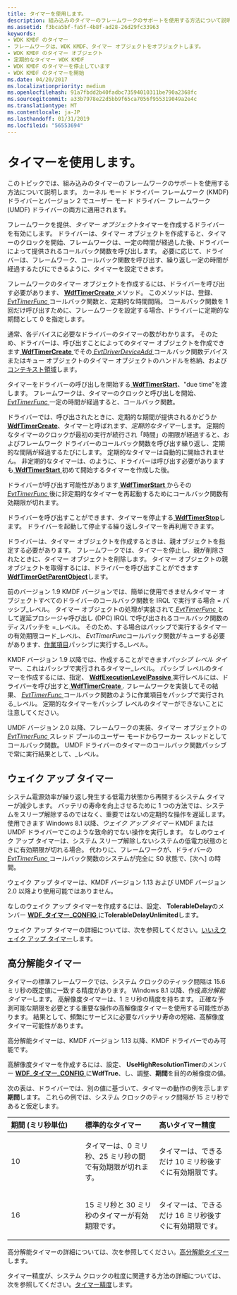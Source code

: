 ```yaml
---
title: タイマーを使用します。
description: 組み込みのタイマーのフレームワークのサポートを使用する方法について説明します。 KMDF ドライバーとバージョン 2 で UMDF ドライバーの両方に適用されます。
ms.assetid: f3bca5bf-fa5f-4b8f-ad28-26d29fc33963
keywords:
- WDK KMDF のタイマー
- フレームワークは、WDK KMDF、タイマー オブジェクトをオブジェクトします。
- WDK KMDF のタイマー オブジェクト
- 定期的なタイマー WDK KMDF
- WDK KMDF のタイマーを停止しています
- WDK KMDF のタイマーを開始
ms.date: 04/20/2017
ms.localizationpriority: medium
ms.openlocfilehash: 91a7fbdd2b40fadbc73594010311be790a2368fc
ms.sourcegitcommit: a33b7978e22d5bb9f65ca7056f955319049a2e4c
ms.translationtype: MT
ms.contentlocale: ja-JP
ms.lasthandoff: 01/31/2019
ms.locfileid: "56553694"
---
```

# <a name="using-timers"></a>タイマーを使用します。


このトピックでは、組み込みのタイマーのフレームワークのサポートを使用する方法について説明します。 カーネル モード ドライバー フレームワーク (KMDF) ドライバーとバージョン 2 でユーザー モード ドライバー フレームワーク (UMDF) ドライバーの両方に適用されます。

フレームワークを提供、*タイマー オブジェクト*タイマーを作成するドライバーを有効にします。 ドライバーは、タイマー オブジェクトを作成すると、タイマーのクロックを開始、フレームワークは、一定の時間が経過した後、ドライバーによって提供されるコールバック関数を呼び出します。 必要に応じて、ドライバーは、フレームワーク、コールバック関数を呼び出す、繰り返し一定の時間が経過するたびにできるように、タイマーを設定できます。

フレームワークのタイマー オブジェクトを作成するには、ドライバーを呼び出す必要があります、 [ **WdfTimerCreate** ](https://msdn.microsoft.com/library/windows/hardware/ff550050)メソッド。 このメソッドは、登録、 [ *EvtTimerFunc* ](https://msdn.microsoft.com/library/windows/hardware/ff541823)コールバック関数と、定期的な時間間隔。 コールバック関数を 1 回だけ呼び出すために、フレームワークを設定する場合、ドライバーに定期的な期間として 0 を指定します。

通常、各デバイスに必要なドライバーのタイマーの数がわかります。 そのため、ドライバーは、呼び出すことによってのタイマー オブジェクトを作成できます[ **WdfTimerCreate** ](https://msdn.microsoft.com/library/windows/hardware/ff550050)でその[ *EvtDriverDeviceAdd* ](https://msdn.microsoft.com/library/windows/hardware/ff541693)コールバック関数デバイスまたはキュー オブジェクトのタイマー オブジェクトのハンドルを格納、および[コンテキスト領域](framework-object-context-space.md)します。

タイマーをドライバーの呼び出しを開始する[ **WdfTimerStart**](https://msdn.microsoft.com/library/windows/hardware/ff550054)、"due time"を渡します。 フレームワークは、タイマーのクロックと呼び出しを開始、 [ *EvtTimerFunc* ](https://msdn.microsoft.com/library/windows/hardware/ff541823)一定の時間が経過すると、コールバック関数。

ドライバーでは、呼び出されたときに、定期的な期間が提供されるかどうか[ **WdfTimerCreate**](https://msdn.microsoft.com/library/windows/hardware/ff550050)、タイマーと呼ばれます、*定期的なタイマー*します。 定期的なタイマーのクロックが最初の実行が続行され「時間」の期限が経過すると、およびフレームワーク ドライバーのコールバック関数を呼び出す繰り返し、定期的な間隔が経過するたびにします。 定期的なタイマーは自動的に開始されません。 非定期的なタイマーは、のように、ドライバーは呼び出す必要がありますも[ **WdfTimerStart** ](https://msdn.microsoft.com/library/windows/hardware/ff550054)初めて開始するタイマーを作成した後。

ドライバーが呼び出す可能性があります[ **WdfTimerStart** ](https://msdn.microsoft.com/library/windows/hardware/ff550054)からその[ *EvtTimerFunc* ](https://msdn.microsoft.com/library/windows/hardware/ff541823)後に非定期的なタイマーを再起動するためにコールバック関数有効期限が切れます。

ドライバーを呼び出すことができます、タイマーを停止する[ **WdfTimerStop**](https://msdn.microsoft.com/library/windows/hardware/ff550056)します。 ドライバーを起動して停止する繰り返しタイマーを再利用できます。

ドライバーは、タイマー オブジェクトを作成するときは、親オブジェクトを指定する必要があります。 フレームワークでは、タイマーを停止し、親が削除されたときに、タイマー オブジェクトを削除します。 タイマー オブジェクトの親オブジェクトを取得するには、ドライバーを呼び出すことができます[ **WdfTimerGetParentObject**](https://msdn.microsoft.com/library/windows/hardware/ff550052)します。

前のバージョン 1.9 KMDF バージョンでは、簡単に使用できませんタイマー オブジェクトすべてのドライバーのコールバック関数を IRQL で実行する場合 = パッシブ\_レベル。 タイマー オブジェクトの処理が実装されて[ *EvtTimerFunc* ](https://msdn.microsoft.com/library/windows/hardware/ff541823)として遅延プロシージャ呼び出し (DPC) IRQL で呼び出されるコールバック関数のディスパッチを =\_レベル。 そのため、する場合はパッシブで実行するタイマーの有効期限コード\_レベル、 *EvtTimerFunc*コールバック関数がキューする必要があります、[作業項目](using-framework-work-items.md)パッシブに実行する\_レベル。

KMDF バージョン 1.9 以降では、作成することができます*パッシブ レベル タイマー*、これはパッシブで実行されるタイマー\_レベル。 パッシブ レベルのタイマーを作成するには、指定、 [ **WdfExecutionLevelPassive** ](https://msdn.microsoft.com/library/windows/hardware/ff551310)実行レベルには、ドライバーを呼び出すと[ **WdfTimerCreate** ](https://msdn.microsoft.com/library/windows/hardware/ff550050). フレームワークを実装してその結果、 [ *EvtTimerFunc* ](https://msdn.microsoft.com/library/windows/hardware/ff541823)コールバック関数のように作業項目をパッシブで実行される\_レベル。 定期的なタイマーをパッシブ レベルのタイマーができないことに注意してください。

UMDF バージョン 2.0 以降、フレームワークの実装、タイマー オブジェクトの[ *EvtTimerFunc* ](https://msdn.microsoft.com/library/windows/hardware/ff541823)スレッド プールのユーザー モードからワーカー スレッドとしてコールバック関数。 UMDF ドライバーのタイマーのコールバック関数パッシブで常に実行結果として、\_レベル。

## <a name="no-wake-timers"></a>ウェイク アップ タイマー


システム電源効率が繰り返し発生する低電力状態から再開するシステム タイマーが減少します。 バッテリの寿命を向上させるために 1 つの方法では、システムをスリープ解除するのではなく、重要ではないの定期的な操作を遅延します。 使用できます Windows 8.1 以降、*ウェイク アップ タイマー* KMDF または UMDF ドライバーでこのような致命的でない操作を実行します。 なしのウェイク アップ タイマーは、システム スリープ解除しないシステムの低電力状態のときに有効期限が切れる場合。 代わりに、フレームワークが、ドライバーの[ *EvtTimerFunc* ](https://msdn.microsoft.com/library/windows/hardware/ff541823)コールバック関数のシステムが完全に S0 状態で、[次へ] の時間。

ウェイク アップ タイマーは、KMDF バージョン 1.13 および UMDF バージョン 2.0 以降より使用可能ではありません。

なしのウェイク アップ タイマーを作成するには、設定、 **TolerableDelay**のメンバー [ **WDF\_タイマー\_CONFIG** ](https://msdn.microsoft.com/library/windows/hardware/ff552519)に**TolerableDelayUnlimited**します。

ウェイク アップ タイマーの詳細については、次を参照してください。[いいえウェイク アップ タイマー](https://msdn.microsoft.com/library/windows/hardware/dn265414)します。

## <a name="high-resolution-timers"></a>高分解能タイマー


タイマーの標準フレームワークでは、システム クロックのティック間隔は 15.6 ミリ秒の既定値に一致する精度があります。 Windows 8.1 以降、作成*高分解能タイマー*します。 高解像度タイマーは、1 ミリ秒の精度を持ちます。 正確な予測可能な期限を必要とする重要な操作の高解像度タイマーを使用する可能性があります。 結果として、頻繁にサービスに必要なバッテリ寿命の短縮、高解像度タイマー可能性があります。

高分解能タイマーは、KMDF バージョン 1.13 以降、KMDF ドライバーでのみ可能です。

高解像度タイマーを作成するには、設定、 **UseHighResolutionTimer**のメンバー [ **WDF\_タイマー\_CONFIG** ](https://msdn.microsoft.com/library/windows/hardware/ff552519)に**WdfTrue**、し、調整、**期間**を目的の解像度の値。

次の表は、ドライバーでは、別の値に基づいて、タイマーの動作の例を示します**期間**します。 これらの例では、システム クロックのティック間隔が 15 ミリ秒であると仮定します。

<table>
<colgroup>
<col width="33%" />
<col width="33%" />
<col width="33%" />
</colgroup>
<thead>
<tr class="header">
<th align="left">期間 (ミリ秒単位)</th>
<th align="left">標準的なタイマー</th>
<th align="left">高いタイマー精度</th>
</tr>
</thead>
<tbody>
<tr class="odd">
<td align="left"><p>10</p></td>
<td align="left"><p>タイマーは、0 ミリ秒、25 ミリ秒の間で有効期限が切れます。</p></td>
<td align="left"><p>タイマーは、できるだけ 10 ミリ秒後すぐに有効期限です。</p></td>
</tr>
<tr class="even">
<td align="left"><p>16</p></td>
<td align="left"><p>15 ミリ秒と 30 ミリ秒のタイマーが有効期限です。</p></td>
<td align="left"><p>タイマーは、できるだけ 16 ミリ秒後すぐに有効期限です。</p></td>
</tr>
</tbody>
</table>

 

高分解能タイマーの詳細については、次を参照してください。[高分解能タイマー](https://msdn.microsoft.com/library/windows/hardware/dn265247)します。

タイマー精度が、システム クロックの粒度に関連する方法の詳細については、次を参照してください。[タイマー精度](https://msdn.microsoft.com/library/windows/hardware/jj602805)します。

 

 





